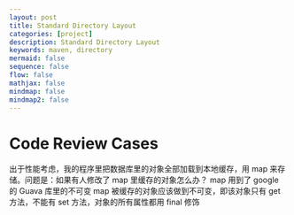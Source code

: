 ```yaml
---
layout: post
title: Standard Directory Layout
categories: [project]
description: Standard Directory Layout
keywords: maven, directory
mermaid: false
sequence: false
flow: false
mathjax: false
mindmap: false
mindmap2: false
---
```

# Code Review Cases

出于性能考虑，我的程序里把数据库里的对象全部加载到本地缓存，用 map 来存储。问题是：如果有人修改了 map 里缓存的对象怎么办？
map 用到了 google 的 Guava 库里的不可变 map
被缓存的对象应该做到不可变，即该对象只有 get 方法，不能有 set 方法，对象的所有属性都用 final 修饰
